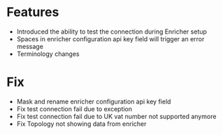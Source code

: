 # Features
- Introduced the ability to test the connection during Enricher setup
- Spaces in enricher configuration api key field will trigger an error message
- Terminology changes

# Fix
- Mask and rename enricher configuration api key field
- Fix test connection fail due to exception
- Fix test connection fail due to UK vat number not supported anymore
- Fix Topology not showing data from enricher